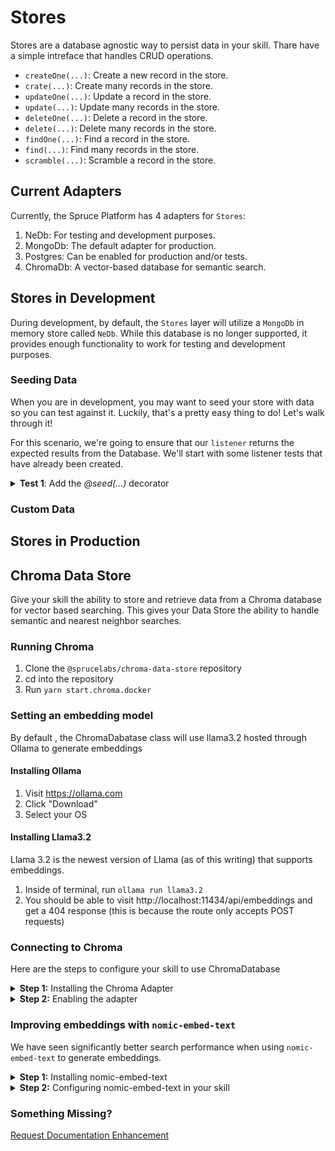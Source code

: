 # Stores

Stores are a database agnostic way to persist data in your skill. Thare have a simple intreface that handles CRUD operations. 

* `createOne(...)`: Create a new record in the store.
* `crate(...)`: Create many records in the store.
* `updateOne(...)`: Update a record in the store.
* `update(...)`: Update many records in the store.
* `deleteOne(...)`: Delete a record in the store.
* `delete(...)`: Delete many records in the store.
* `findOne(...)`: Find a record in the store.
* `find(...)`: Find many records in the store.
* `scramble(...)`: Scramble a record in the store.

## Current Adapters

Currently, the Spruce Platform has 4 adapters for `Stores`:

1. NeDb: For testing and development purposes.
2. MongoDb: The default adapter for production.
3. Postgres: Can be enabled for production and/or tests.
4. ChromaDb: A vector-based database for semantic search.


## Stores in Development

During development, by default, the `Stores` layer will utilize a `MongoDb` in memory store called `NeDb`. While this database is no longer supported, it provides enough functionality to work for testing and development purposes.

### Seeding Data

When you are in development, you may want to seed your store with data so you can test against it. Luckily, that's a pretty easy thing to do! Let's walk through it!

For this scenario, we're going to ensure that our `listener` returns the expected results from the Database. We'll start with some listener tests that have already been created.

<details>
<summary><strong>Test 1</strong>: Add the <em>@seed(...)</em> decorator</summary>

```typescript
import { AbstractSpruceFixtureTest } from '@sprucelabs/spruce-test-fixtures'
import { test } from '@sprucelabs/test-utils'
import { crudAssert } from '@sprucelabs/spruce-crud-utils'

export default class RootSkillViewTest extends AbstractSpruceFixtureTest {
    @test()
    protected async rendersMaster() {
        const vc = this.views.Controller('eightbitstories.root', {})
        crudAssert.skillViewRendersMasterView(]vc)
    }
}
```

</details>


### Custom Data

## Stores in Production


## Chroma Data Store

Give your skill the ability to store and retrieve data from a Chroma database for vector based searching. This gives your Data Store the ability to handle semantic and nearest neighbor searches.

### Running Chroma

1. Clone the `@sprucelabs/chroma-data-store` repository
3. cd into the repository
2. Run `yarn start.chroma.docker`

### Setting an embedding model

By default , the ChromaDabatase class will use llama3.2 hosted through Ollama to generate embeddings

#### Installing Ollama

1. Visit https://ollama.com
2. Click "Download"
3. Select your OS

#### Installing Llama3.2

Llama 3.2 is the newest version of Llama (as of this writing) that supports embeddings.

1. Inside of terminal, run `ollama run llama3.2`
2. You should be able to visit http://localhost:11434/api/embeddings and get a 404 response (this is because the route only accepts POST requests)

### Connecting to Chroma

Here are the steps to configure your skill to use ChromaDatabase

<details>
<summary><strong>Step 1:</strong> Installing the Chroma Adapter</summary>

Inside your skill's directory run:

```bash
yarn install @sprucelabs/chroma-data-store
```

</details>

<details>
<summary><strong>Step 2:</strong> Enabling the adapter</summary>

Inside your skill's directory run:

```bash
Coming soon.
```

</details>

### Improving embeddings with `nomic-embed-text`

We have seen significantly better search performance when using `nomic-embed-text` to generate embeddings.

<details>
<summary><strong>Step 1:</strong> Installing nomic-embed-text</summary>

Run the following in your terminal:

```bash
ollama run nomic-embed-text
```
</details>

<details>
<summary><strong>Step 2:</strong> Configuring nomic-embed-text in your skill</summary>

Add the following to your skill's `.env`:
```bash
CHROMA_EMBEDDING_MODEL="nomic-embed-text"
```
</details>




### Something Missing?

<div class="grid-buttons">
    <a class="btn" href="https://forms.gle/2ZMtwUxg1egV8sHT8">Request Documentation Enhancement</a>
</div>